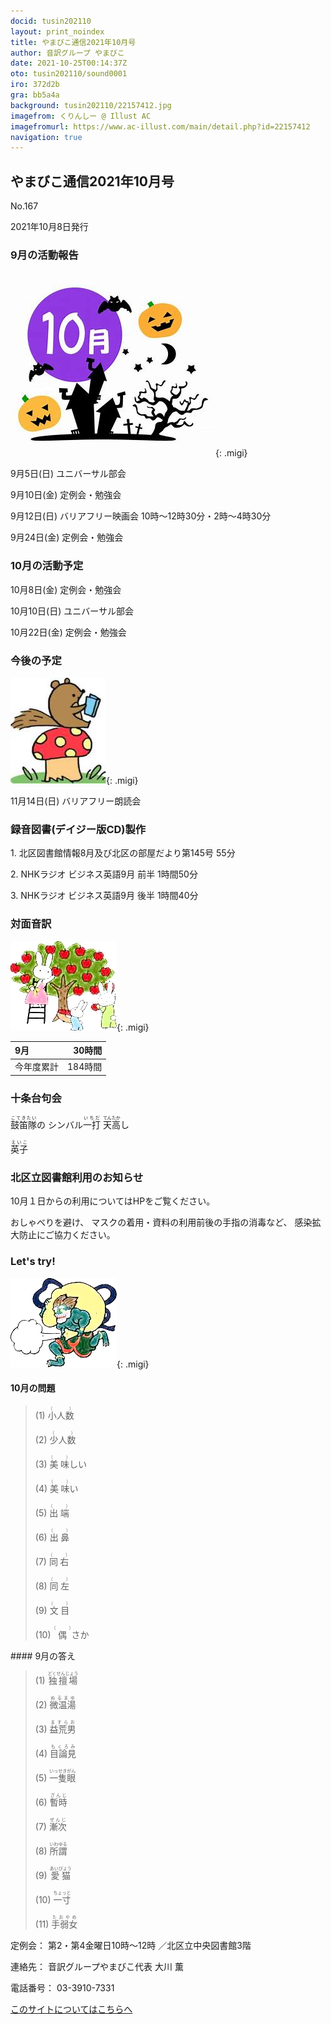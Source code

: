 ```yaml
---
docid: tusin202110
layout: print_noindex
title: やまびこ通信2021年10月号
author: 音訳グループ やまびこ
date: 2021-10-25T00:14:37Z
oto: tusin202110/sound0001
iro: 372d2b
gra: bb5a4a
background: tusin202110/22157412.jpg
imagefrom: くりんしー @ Illust AC
imagefromurl: https://www.ac-illust.com/main/detail.php?id=22157412
navigation: true
---
```



## <span data-dur="4.21" data-begin="2.750" id="xmri_0001" markdown="1">やまびこ通信2021年10月号</span>

<span data-dur="2.551" data-begin="6.960" id="xmri_0002" markdown="1">No.167</span>

<span data-dur="5.578" data-begin="9.511" id="xmri_0003" markdown="1">2021年10月8日発行</span>


### <span data-dur="3.245" data-begin="20.114" id="xmri_0006" markdown="1">9月の活動報告</span>

![cut1](media/tusin202110/cut1.png){: .migi}

<span data-dur="1.894" data-begin="25.209" id="xmri_0008" markdown="1">9月5日(日)</span>
<span data-dur="2.504" data-begin="27.103" id="xmri_0009" markdown="1">ユニバーサル部会</span>

<span data-dur="1.887" data-begin="29.607" id="xmri_000A" markdown="1">9月10日(金)</span>
<span data-dur="2.986" data-begin="31.494" id="xmri_000B" markdown="1">定例会・勉強会</span>

<span data-dur="2.173" data-begin="34.480" id="xmri_000C" markdown="1">9月12日(日)</span>
<span data-dur="6.292" data-begin="36.653" id="xmri_000D" markdown="1">バリアフリー映画会 10時～12時30分・2時～4時30分</span>

<span data-dur="2.236" data-begin="42.945" id="xmri_000E" markdown="1">9月24日(金)</span>
<span data-dur="4.386" data-begin="45.181" id="xmri_000F" markdown="1">定例会・勉強会</span>


### <span data-dur="3.251" data-begin="49.567" id="xmri_0010" markdown="1">10月の活動予定</span>

<span data-dur="2.024" data-begin="52.818" id="xmri_0011" markdown="1">10月8日(金)</span>
<span data-dur="2.986" data-begin="54.842" id="xmri_0012" markdown="1">定例会・勉強会</span>

<span data-dur="2.054" data-begin="57.828" id="xmri_0013" markdown="1">10月10日(日)</span>
<span data-dur="2.504" data-begin="59.882" id="xmri_0014" markdown="1">ユニバーサル部会</span>

<span data-dur="2.391" data-begin="62.386" id="xmri_0015" markdown="1">10月22日(金)</span>
<span data-dur="4.386" data-begin="64.777" id="xmri_0016" markdown="1">定例会・勉強会</span>


### <span data-dur="2.63" data-begin="69.163" id="xmri_0017" markdown="1">今後の予定</span>

![cut2](media/tusin202110/cut2.png){: .migi}

<span data-dur="2.516" data-begin="73.643" id="xmri_0019" markdown="1">11月14日(日)</span>
<span data-dur="4.183" data-begin="76.159" id="xmri_001A" markdown="1">バリアフリー朗読会</span>


### <span data-dur="4.728" data-begin="80.342" id="xmri_001B" markdown="1">録音図書(デイジー版CD)製作</span>



<span data-dur="0.815" data-begin="86.689" id="xmri_001D" markdown="1">1. </span>
<span data-dur="5.546" data-begin="87.504" id="xmri_001E" markdown="1">北区図書館情報8月及び北区の部屋だより第145号</span>
<span data-dur="2.196" data-begin="93.050" id="xmri_001F" markdown="1">55分</span>

<span data-dur="0.704" data-begin="95.246" id="xmri_0020" markdown="1">2. </span>
<span data-dur="3.916" data-begin="95.950" id="xmri_0021" markdown="1">NHKラジオ ビジネス英語9月 前半</span>
<span data-dur="2.601" data-begin="99.866" id="xmri_0022" markdown="1">1時間50分</span>

<span data-dur="0.871" data-begin="102.467" id="xmri_0023" markdown="1">3. </span>
<span data-dur="3.883" data-begin="103.338" id="xmri_0024" markdown="1">NHKラジオ ビジネス英語9月 後半</span>
<span data-dur="4.067" data-begin="107.221" id="xmri_0025" markdown="1">1時間40分</span>


### <span data-dur="2.666" data-begin="111.288" id="xmri_0026" markdown="1">対面音訳</span>

![cut3](media/tusin202110/cut3.png){: .migi}

<span data-dur="0.972" data-begin="115.804" id="xmri_0028" markdown="1">9月</span>|<span data-dur="2.27" data-begin="116.776" id="xmri_0029" markdown="1">30時間</span>
|:---|---:|
<span data-dur="1.59" data-begin="119.046" id="xmri_002A" markdown="1">今年度累計</span>|<span data-dur="4.079" data-begin="120.636" id="xmri_002B" markdown="1">184時間</span>


### <span data-dur="2.768" data-begin="124.715" id="xmri_002C" markdown="1">十条台句会</span>

<span data-dur="9.306" data-begin="127.483" id="xmri_002D" markdown="1"><ruby>鼓笛隊<rp>(</rp><rt>こてきたい</rt><rp>)</rp></ruby>の シンバル<ruby>一打<rp>(</rp><rt>いちだ</rt><rp>)</rp>
 </ruby><ruby>天<rp>(</rp><rt>てん</rt><rp>)</rp></ruby><ruby>高<rp>(</rp><rt>たか</rt><rp>)</rp></ruby>し</span>


<span data-dur="3.257" data-begin="136.789" id="xmri_002E" markdown="1" class="haigo"><ruby>英子<rp>(</rp><rt>えいこ</rt><rp>)</rp></ruby></span>


### <span data-dur="4.024" data-begin="140.046" id="xmri_002F" markdown="1">北区立図書館利用のお知らせ</span>

<span data-dur="5.976" data-begin="144.070" id="xmri_0030" markdown="1">10月１日からの利用についてはHPをご覧ください。</span>

<span data-dur="1.452" data-begin="150.046" id="xmri_0031" markdown="1">おしゃべりを避け、</span>
<span data-dur="4.362" data-begin="151.498" id="xmri_0032" markdown="1">マスクの着用・資料の利用前後の手指の消毒など、</span>
<span data-dur="5.044" data-begin="155.860" id="xmri_0033" markdown="1">感染拡大防止にご協力ください。</span>


### <span data-dur="2.449" data-begin="161.404" id="xmri_0035" markdown="1">Let's try!</span>

![cut4](media/tusin202110/cut4.png){: .migi}


#### <span data-dur="2.799" data-begin="165.703" id="xmri_0037" markdown="1">10月の問題</span>





<blockquote markdown="1">
(1) <ruby>小人数<rp>(</rp><rt>（　　　）</rt><rp>)</rp></ruby>

(2) <ruby>少人数<rp>(</rp><rt>（　　　）</rt><rp>)</rp></ruby>

(3) <ruby>美味<rp>(</rp><rt>（　　　）</rt><rp>)</rp></ruby>しい

(4) <ruby>美味<rp>(</rp><rt>（　　　）</rt><rp>)</rp></ruby>い

(5) <ruby>出端<rp>(</rp><rt>（　　　）</rt><rp>)</rp></ruby>

(6) <ruby>出鼻<rp>(</rp><rt>（　　　）</rt><rp>)</rp></ruby>

(7) <ruby>同右<rp>(</rp><rt>（　　　）</rt><rp>)</rp></ruby>

(8) <ruby>同左<rp>(</rp><rt>（　　　）</rt><rp>)</rp></ruby>

(9) <ruby>文目<rp>(</rp><rt>（　　　）</rt><rp>)</rp></ruby>

(10) <ruby>偶<rp>(</rp><rt>（　　　）</rt><rp>)</rp></ruby>さか


</blockquote>
#### <span data-dur="2.644" data-begin="173.027" id="xmri_0039" markdown="1">9月の答え</span>

<blockquote markdown="1">
<span data-dur="1.178" data-begin="175.671" id="xmri_003A" markdown="1">(1) </span>
<span data-dur="2.56" data-begin="176.849" id="xmri_003B" markdown="1"><ruby>独擅場<rp>(</rp><rt>どくせんじょう</rt><rp>)</rp></ruby></span>

<span data-dur="1.017" data-begin="179.409" id="xmri_003C" markdown="1">(2) </span>
<span data-dur="2.308" data-begin="180.426" id="xmri_003D" markdown="1"><ruby>微温湯<rp>(</rp><rt>ぬるまゆ</rt><rp>)</rp></ruby></span>

<span data-dur="1.144" data-begin="182.734" id="xmri_003E" markdown="1">(3) </span>
<span data-dur="2.262" data-begin="183.878" id="xmri_003F" markdown="1"><ruby>益荒男<rp>(</rp><rt>ますらお</rt><rp>)</rp></ruby></span>

<span data-dur="1.118" data-begin="186.140" id="xmri_0040" markdown="1">(4) </span>
<span data-dur="2.263" data-begin="187.258" id="xmri_0041" markdown="1"><ruby>目論見<rp>(</rp><rt>もくろみ</rt><rp>)</rp></ruby></span>

<span data-dur="1.046" data-begin="189.521" id="xmri_0042" markdown="1">(5) </span>
<span data-dur="2.443" data-begin="190.567" id="xmri_0043" markdown="1"><ruby>一隻眼<rp>(</rp><rt>いっせきがん</rt><rp>)</rp></ruby></span>

<span data-dur="1.177" data-begin="193.010" id="xmri_0044" markdown="1">(6) </span>
<span data-dur="2.171" data-begin="194.187" id="xmri_0045" markdown="1"><ruby>暫時<rp>(</rp><rt>ざんじ</rt><rp>)</rp></ruby></span>

<span data-dur="1.17" data-begin="196.358" id="xmri_0046" markdown="1">(7) </span>
<span data-dur="2.153" data-begin="197.528" id="xmri_0047" markdown="1"><ruby>漸次<rp>(</rp><rt>ぜんじ</rt><rp>)</rp></ruby></span>

<span data-dur="1.211" data-begin="199.681" id="xmri_0048" markdown="1">(8) </span>
<span data-dur="2.181" data-begin="200.892" id="xmri_0049" markdown="1"><ruby>所謂<rp>(</rp><rt>いわゆる</rt><rp>)</rp></ruby></span>

<span data-dur="1.197" data-begin="203.073" id="xmri_004A" markdown="1">(9) </span>
<span data-dur="2.248" data-begin="204.270" id="xmri_004B" markdown="1"><ruby>愛猫<rp>(</rp><rt>あいびょう</rt><rp>)</rp></ruby></span>

<span data-dur="1.137" data-begin="206.518" id="xmri_004C" markdown="1">(10) </span>
<span data-dur="2.165" data-begin="207.655" id="xmri_004D" markdown="1"><ruby>一寸<rp>(</rp><rt>ちょっと</rt><rp>)</rp></ruby></span>

<span data-dur="1.434" data-begin="209.820" id="xmri_004E" markdown="1">(11) </span>
<span data-dur="2.258" data-begin="211.254" id="xmri_004F" markdown="1"><ruby>手弱女<rp>(</rp><rt>たおやめ</rt><rp>)</rp></ruby></span>

</blockquote>


<span data-dur="1.205" data-begin="213.512" id="xmri_0050" markdown="1">定例会：</span>
<span data-dur="3.237" data-begin="214.717" id="xmri_0051" markdown="1">第2・第4金曜日10時～12時</span>
<span data-dur="3.048" data-begin="217.954" id="xmri_0052" markdown="1">／北区立中央図書館3階</span>  

<span data-dur="1.318" data-begin="221.002" id="xmri_0053" markdown="1">連絡先：</span>
<span data-dur="3.965" data-begin="222.320" id="xmri_0054" markdown="1">音訳グループやまびこ代表 大川 薫</span>  

<span data-dur="1.409" data-begin="226.285" id="xmri_0055" markdown="1">電話番号：</span>
<span data-dur="4.305" data-begin="227.694" id="xmri_0056" markdown="1">03-3910-7331</span>  

<a data-dur="5.93" data-begin="231.999" id="xmri_0057" markdown="1" href="mailto:ymbk2016ml@gmail.com?Subject=やまびこウェブサイトについて">このサイトについてはこちらへ</a>


